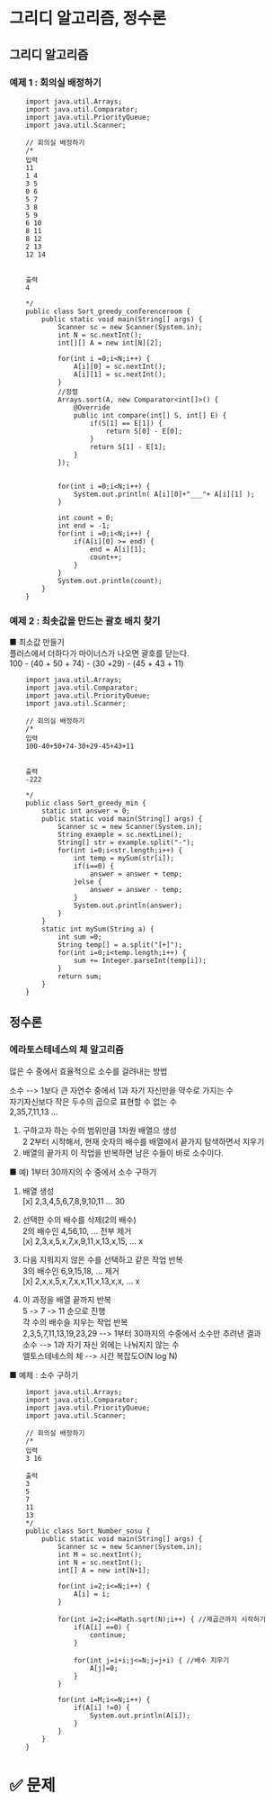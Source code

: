 # 그리디 알고리즘, 정수론

## 그리디 알고리즘
   
### 예제 1 : 회의실 배정하기  

		import java.util.Arrays;
		import java.util.Comparator;
		import java.util.PriorityQueue;
		import java.util.Scanner;

		// 회의실 배정하기
		/*
		입력
		11
		1 4
		3 5
		0 6
		5 7
		3 8
		5 9
		6 10
		8 11
		8 12
		2 13
		12 14


		출력
		4

		*/
		public class Sort_greedy_conferenceroom {
			public static void main(String[] args) {
				Scanner sc = new Scanner(System.in);
				int N = sc.nextInt();
				int[][] A = new int[N][2];
				
				for(int i =0;i<N;i++) {
					A[i][0] = sc.nextInt();
					A[i][1] = sc.nextInt();
				}
				//정렬
				Arrays.sort(A, new Comparator<int[]>() {
					@Override
					public int compare(int[] S, int[] E) {
						if(S[1] == E[1]) {
							return S[0] - E[0];
						}
						return S[1] - E[1];
					}
				});
				
				
				for(int i =0;i<N;i++) {
					System.out.println( A[i][0]+"___"+ A[i][1] );
				}
				
				int count = 0;
				int end = -1;
				for(int i =0;i<N;i++) {
					if(A[i][0] >= end) {
						end = A[i][1];
						count++;
					}
				}
				System.out.println(count);
			}
		}



### 예제 2 : 최솟값을 만드는 괄호 배치 찾기


■  최소값 만들기  
플러스에서 더하다가 마이너스가 나오면 괄호를 닫는다.  
100 - (40 + 50 + 74) - (30  +29) - (45 + 43 + 11)  
  
  
		import java.util.Arrays;
		import java.util.Comparator;
		import java.util.PriorityQueue;
		import java.util.Scanner;

		// 회의실 배정하기
		/*
		입력
		100-40+50+74-30+29-45+43+11


		출력
		-222

		*/
		public class Sort_greedy_min {
			static int answer = 0;
			public static void main(String[] args) {
				Scanner sc = new Scanner(System.in);
				String example = sc.nextLine();
				String[] str = example.split("-");
				for(int i=0;i<str.length;i++) {
					int temp = mySum(str[i]);
					if(i==0) {
						answer = answer + temp;
					}else {
						answer = answer - temp;
					}
					System.out.println(answer);
				}
			}
			static int mySum(String a) {
				int sum =0;
				String temp[] = a.split("[+]");
				for(int i=0;i<temp.length;i++) {
					sum += Integer.parseInt(temp[i]);
				}
				return sum;
			}
		}



## 정수론  
  
### 에라토스테네스의 체 알고리즘  
많은 수 중에서 효율적으로 소수를 걸려내는 방법  
  
소수 --> 1보다 큰 자연수 중에서 1과 자기 자신만을 약수로 가지는 수  
자기자신보다 작은 두수의 곱으로 표현할 수 없는 수  
2,35,7,11,13 ...  
  
  
1. 구하고자 하는 수의 범위만큼 1차원 배열으 생성  
2 2부터 시작해서, 현재 숫자의 배수를 배열에서 끝가지 탐색하면서 지우기  
3. 배열의 끝가지 이 작업을 반복하면 남은 수들이 바로 소수이다.  
  
  

■  예) 1부터 30까지의 수 중에서 소수 구하기  
1. 배열 생성  
  [x] 2,3,4,5,6,7,8,9,10,11 ... 30  
  
2. 선택한 수의 배수를 삭제(2의 배수)  
  2의 배수인 4,56,10, ...   전부 제거  
  [x] 2,3,x,5,x,7,x,9,11,x,13,x,15, ... x  
  
3. 다음 지워지지 않은 수를 선택하고 같은 작업 반복  
  3의 배수인 6,9,15,18, ... 제거  
  [x] 2,x,x,5,x,7,x,x,11,x,13,x,x, ... x  
4. 이 과정을 배열 끝까지 반복  
  5 -> 7 -> 11 순으로 진행  
  각 수의 배수슬 지우는 작업 반복  
  2,3,5,7,11,13,19,23,29 --> 1부터 30까지의 수중에서 소수만 추려낸 결과  
  소수 --> 1과 자기 자신 외에는 나눠지지 않는 수  
  엘토스테네스의 체 --> 시간 복잡도O(N log N)  
  
■  예제 : 소수 구하기  

		import java.util.Arrays;
		import java.util.Comparator;
		import java.util.PriorityQueue;
		import java.util.Scanner;

		// 회의실 배정하기
		/*
		입력
		3 16

		출력
		3
		5
		7
		11
		13
		*/
		public class Sort_Number_sosu {
			public static void main(String[] args) {
				Scanner sc = new Scanner(System.in);
				int M = sc.nextInt();
				int N = sc.nextInt();
				int[] A = new int[N+1];
				
				for(int i=2;i<=N;i++) {
					A[i] = i;
				}

				for(int i=2;i<=Math.sqrt(N);i++) { //제곱근까지 시작하기
					if(A[i] ==0) {
						continue;
					}
					
					for(int j=i+i;j<=N;j=j+i) { //배수 지우기
						A[j]=0;
					}
				}
				
				for(int i=M;i<=N;i++) {
					if(A[i] !=0) {
						System.out.println(A[i]);
					}
				}
			}
		}



# ✅ 문제
